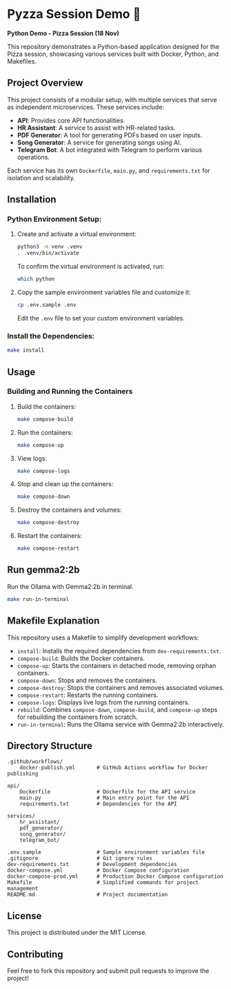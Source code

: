 
# Pyzza Session Demo 🍕  
**Python Demo - Pizza Session (18 Nov)**  

This repository demonstrates a Python-based application designed for the Pizza session, showcasing various services built with Docker, Python, and Makefiles.  

## Project Overview  

This project consists of a modular setup, with multiple services that serve as independent microservices. These services include:  

- **API**: Provides core API functionalities.
- **HR Assistant**: A service to assist with HR-related tasks.
- **PDF Generator**: A tool for generating PDFs based on user inputs.
- **Song Generator**: A service for generating songs using AI.
- **Telegram Bot**: A bot integrated with Telegram to perform various operations.

Each service has its own `Dockerfile`, `main.py`, and `requirements.txt` for isolation and scalability.  

## Installation  

### Python Environment Setup:  

1. Create and activate a virtual environment:  

   ```bash
   python3 -m venv .venv
   . .venv/bin/activate
   ```  

   To confirm the virtual environment is activated, run:  

   ```bash
   which python
   ```  

2. Copy the sample environment variables file and customize it:  

   ```bash
   cp .env.sample .env
   ```  

   Edit the `.env` file to set your custom environment variables.  

### Install the Dependencies:  

   ```bash
   make install
   ```  

## Usage  


### Building and Running the Containers  

1. Build the containers:  

   ```bash
   make compose-build
   ```  

2. Run the containers:  

   ```bash
   make compose-up
   ```  

3. View logs:  

   ```bash
   make compose-logs
   ```  

4. Stop and clean up the containers:  

   ```bash
   make compose-down
   ```  

5. Destroy the containers and volumes:  

   ```bash
   make compose-destroy
   ```  

6. Restart the containers:  

   ```bash
   make compose-restart
   ``` 

## Run gemma2:2b  

Run the Ollama with Gemma2:2b in terminal.

```bash
make run-in-terminal
``` 

## Makefile Explanation  

This repository uses a Makefile to simplify development workflows:  

- `install`: Installs the required dependencies from `dev-requirements.txt`.  
- `compose-build`: Builds the Docker containers.  
- `compose-up`: Starts the containers in detached mode, removing orphan containers.  
- `compose-down`: Stops and removes the containers.  
- `compose-destroy`: Stops the containers and removes associated volumes.  
- `compose-restart`: Restarts the running containers.  
- `compose-logs`: Displays live logs from the running containers.  
- `rebuild`: Combines `compose-down`, `compose-build`, and `compose-up` steps for rebuilding the containers from scratch.  
- `run-in-terminal`: Runs the Ollama service with Gemma2:2b interactively.  

## Directory Structure  

```plaintext
.github/workflows/
    docker-publish.yml       # GitHub Actions workflow for Docker publishing

api/
    Dockerfile               # Dockerfile for the API service
    main.py                  # Main entry point for the API
    requirements.txt         # Dependencies for the API

services/
    hr_assistant/
    pdf_generator/
    song_generator/
    telegram_bot/

.env.sample                  # Sample environment variables file
.gitignore                   # Git ignore rules
dev-requirements.txt         # Development dependencies
docker-compose.yml           # Docker Compose configuration
docker-compose-prod.yml      # Production Docker Compose configuration
Makefile                     # Simplified commands for project management
README.md                    # Project documentation
```  

## License  

This project is distributed under the MIT License.  

## Contributing  

Feel free to fork this repository and submit pull requests to improve the project!  
